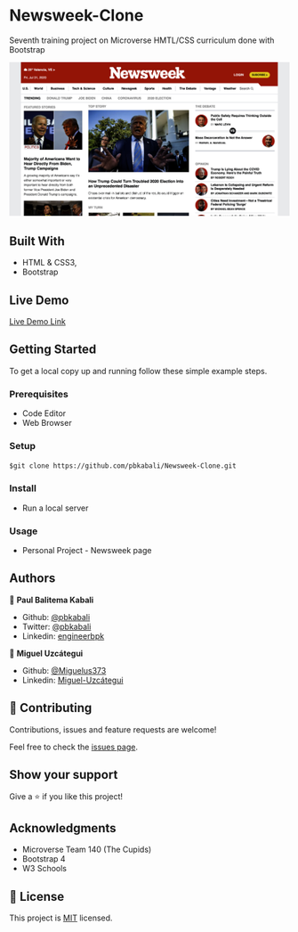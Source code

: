 # Newsweek-Clone
Seventh training project on Microverse HMTL/CSS curriculum done with Bootstrap


![screenshot](./images/screenshot.png)


## Built With

- HTML & CSS3,
- Bootstrap

## Live Demo

[Live Demo Link](https://raw.githack.com/pbkabali/Newsweek-Clone/Homepage-bootstrap/index.html)

## Getting Started

To get a local copy up and running follow these simple example steps.

### Prerequisites

- Code Editor
- Web Browser

### Setup

`$git clone https://github.com/pbkabali/Newsweek-Clone.git`

### Install

- Run a local server

### Usage

- Personal Project - Newsweek page

## Authors

👤 **Paul Balitema Kabali**

- Github: [@pbkabali](https://github.com/pbkabali)
- Twitter: [@pbkabali](https://twitter.com/pbkabali)
- Linkedin: [engineerbpk](https://linkedin.com/in/engineerbpk)

👤 **Miguel Uzcátegui**

- Github: [@Miguelus373](https://github.com/Miguelus373 )
- Linkedin: [Miguel-Uzcátegui](https://www.linkedin.com/in/miguelus/)

## 🤝 Contributing

Contributions, issues and feature requests are welcome!

Feel free to check the [issues page](https://github.com/pbkabali/Newsweek-Clone/issues).

## Show your support

Give a ⭐️ if you like this project!

## Acknowledgments

- Microverse Team 140 (The Cupids)
- Bootstrap 4
- W3 Schools

## 📝 License

This project is [MIT](lic.url) licensed.
